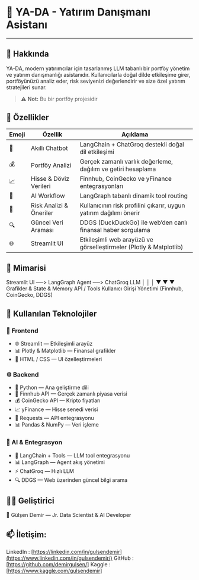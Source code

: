 # 🤖 YA-DA  - Yatırım Danışmanı Asistanı

---

## 🧠 Hakkında

YA-DA, modern yatırımcılar için tasarlanmış LLM tabanlı bir portföy yönetim ve yatırım danışmanlığı asistanıdır.
Kullanıcılarla doğal dilde etkileşime girer, portföyünüzü analiz eder, risk seviyenizi değerlendirir ve size özel yatırım stratejileri sunar.
> ⚠️ **Not:** Bu bir portföy projesidir


## 🚀 Özellikler

| Emoji | Özellik | Açıklama |
|-------|---------|----------|
| 💬 | Akıllı Chatbot | LangChain + ChatGroq destekli doğal dil etkileşimi |
| 💰 | Portföy Analizi | Gerçek zamanlı varlık değerleme, dağılım ve getiri hesaplama |
| 📈 | Hisse & Döviz Verileri | Finnhub, CoinGecko ve yFinance entegrasyonları |
| 🧩 | AI Workflow | LangGraph tabanlı dinamik tool routing |
| 🧮 | Risk Analizi & Öneriler | Kullanıcının risk profilini çıkarır, uygun yatırım dağılımı önerir |
| 🔍 | Güncel Veri Araması | DDGS (DuckDuckGo) ile web’den canlı finansal haber sorgulama |
| 🌐 | Streamlit UI | Etkileşimli web arayüzü ve görselleştirmeler (Plotly & Matplotlib) |


## 🧩 Mimarisi
Streamlit UI ──> LangGraph Agent ──> ChatGroq LLM
      │                  │              │
      ▼                  ▼              ▼
  Grafikler &       State & Memory   API / Tools
  Kullanıcı Girişi  Yönetimi         (Finnhub, CoinGecko, DDGS)


## 🧰 Kullanılan Teknolojiler

### 🎨 Frontend
- 🌐 Streamlit — Etkileşimli arayüz
- 📊 Plotly & Matplotlib — Finansal grafikler
- 🎯 HTML / CSS — UI özelleştirmeleri

### ⚙️ Backend
- 🐍 Python — Ana geliştirme dili
- 📡 Finnhub API — Gerçek zamanlı piyasa verisi
- 💰 CoinGecko API — Kripto fiyatları
- 📈 yFinance — Hisse senedi verisi
- 🔗 Requests — API entegrasyonu
- 📊 Pandas & NumPy — Veri işleme

### 🤖 AI & Entegrasyon
- 🧠 LangChain + Tools — LLM tool entegrasyonu
- 📊 LangGraph — Agent akış yönetimi
- ⚡ ChatGroq — Hızlı LLM 
- 🔍 DDGS — Web üzerinden güncel bilgi arama

## 🧑‍💻 Geliştirici
👋 Gülşen Demir — Jr. Data Scientist & AI Developer

## 📫 İletişim: 
LinkedIn : [https://linkedin.com/in/gulsendemir](https://www.linkedin.com/in/gulsendemir/)
GitHub : [https://github.com/demirgulsen/]
Kaggle : [https://www.kaggle.com/gulsendemir]
